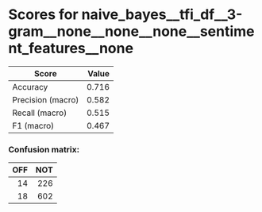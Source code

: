 # Scores for naive_bayes__tfi_df__3-gram__none__none__none__sentiment_features__none
|      Score      |Value|
|-----------------|----:|
|Accuracy         |0.716|
|Precision (macro)|0.582|
|Recall (macro)   |0.515|
|F1 (macro)       |0.467|

### Confusion matrix:
|OFF|NOT|
|--:|--:|
| 14|226|
| 18|602|
